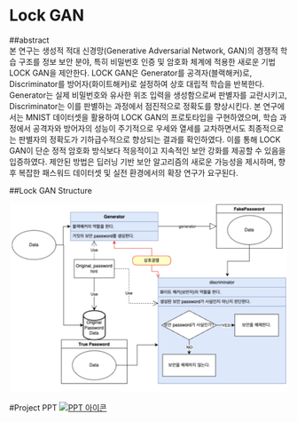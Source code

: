 
# Lock GAN

##abstract  
본 연구는 생성적 적대 신경망(Generative Adversarial Network, GAN)의 경쟁적 학습 구조를 정보 보안 분야, 특히 비밀번호 인증 및 암호화 체계에 적용한 새로운 기법 LOCK GAN을 제안한다. LOCK GAN은 Generator를 공격자(블랙해커)로, Discriminator를 방어자(화이트해커)로 설정하여 상호 대립적 학습을 반복한다. Generator는 실제 비밀번호와 유사한 위조 입력을 생성함으로써 판별자를 교란시키고, Discriminator는 이를 판별하는 과정에서 점진적으로 정확도를 향상시킨다. 본 연구에서는 MNIST 데이터셋을 활용하여 LOCK GAN의 프로토타입을 구현하였으며, 학습 과정에서 공격자와 방어자의 성능이 주기적으로 우세와 열세를 교차하면서도 최종적으로는 판별자의 정확도가 기하급수적으로 향상되는 결과를 확인하였다. 이를 통해 LOCK GAN이 단순 정적 암호화 방식보다 적응적이고 지속적인 보안 강화를 제공할 수 있음을 입증하였다. 제안된 방법은 딥러닝 기반 보안 알고리즘의 새로운 가능성을 제시하며, 향후 복잡한 패스워드 데이터셋 및 실전 환경에서의 확장 연구가 요구된다.

##Lock GAN Structure
<p align="center">
  <img src="https://github.com/minecode0606/Lock_GAN/blob/master/%E1%84%89%E1%85%B3%E1%84%8F%E1%85%B3%E1%84%85%E1%85%B5%E1%86%AB%E1%84%89%E1%85%A3%E1%86%BA%202025-08-24%20%E1%84%8B%E1%85%A9%E1%84%92%E1%85%AE%2010.24.41.png?raw=true" 
       alt="Lock GAN 구조 이미지" 
       width="500"/>
</p>

#Project PPT
[![PPT 아이콘](https://img.icons8.com/color/100/microsoft-powerpoint-2019--v1.png)](https://github.com/minecode0606/Lock_GAN/blob/master/lock%20GAN.pptx)
